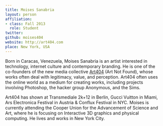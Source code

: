 ```yaml
---
title: Moises Sanabria
layout: person
affiliation:
- class: Fall 2013
  role: Student
twitter:
github: moises404
website: http://art404.com
place: New York, USA
---
```

Born in Caracas, Venezuela, Moises Sanabria is an artist interested in technology, internet culture and contemporary branding. He is one of the co-founders of the new media collective [Art404](http://www.art404.com/) (Art Not Found), whose works often deal with legitimacy, value, and perception. Art404 often uses the online world as a medium for creating works, including projects involving Photoshop, the hacker group Anonymous, and the Sims.

Art404 has shown at Transmediale 2k+12 in Berlin, Gucci Vuitton in Miami, Ars Electronica Festival in Austria & Conflux Festival in NYC. Moises is currently attending the Cooper Union for the Advancement of Science and Art, where he is focusing on Interactive 3D graphics and physical computing. He lives and works in New York City.
